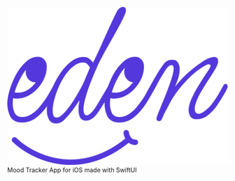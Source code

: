 ![](https://github.com/ivanovskiii/EdenMoodTracker/blob/main/EdenMoodTracker/Assets.xcassets/edenLogo.imageset/logo.png)
Mood Tracker App for iOS made with SwiftUI
